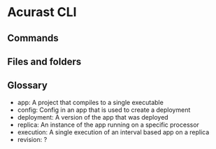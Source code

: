 # Acurast CLI

## Commands

## Files and folders

## Glossary

- app: A project that compiles to a single executable
- config: Config in an app that is used to create a deployment
- deployment: A version of the app that was deployed
- replica: An instance of the app running on a specific processor
- execution: A single execution of an interval based app on a replica
- revision: ?
